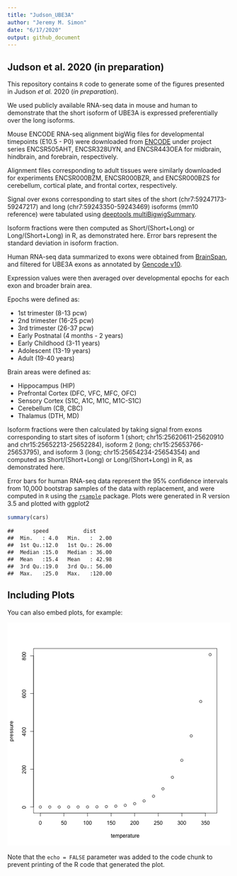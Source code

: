 ```yaml
---
title: "Judson_UBE3A"
author: "Jeremy M. Simon"
date: "6/17/2020"
output: github_document
---
```




## Judson et al. 2020 (in preparation)

This repository contains `R` code to generate some of the figures presented in Judson _et al._ 2020 (_in preparation_). 

We used publicly available RNA-seq data in mouse and human to demonstrate that the short isoform of UBE3A is expressed preferentially over the long isoforms. 

Mouse ENCODE RNA-seq alignment bigWig files for developmental timepoints (E10.5 - P0) were downloaded from [ENCODE](https://www.encodeproject.org) under project series ENCSR505AHT, ENCSR328UYN, and ENCSR443OEA for midbrain, hindbrain, and forebrain, respectively. 

Alignment files corresponding to adult tissues were similarly downloaded for experiments ENCSR000BZM, ENCSR000BZR, and ENCSR000BZS for cerebellum, cortical plate, and frontal cortex, respectively. 

Signal over exons corresponding to start sites of the short (chr7:59247173-59247217) and long (chr7:59243350-59243469) isoforms (mm10 reference) were tabulated using [deeptools multiBigwigSummary](https://deeptools.readthedocs.io/en/develop/content/tools/multiBigwigSummary.html). 

Isoform fractions were then computed as Short/(Short+Long) or Long/(Short+Long) in R, as demonstrated here. Error bars represent the standard deviation in isoform fraction.

Human RNA-seq data summarized to exons were obtained from [BrainSpan](http://www.brainspan.org/static/download.html), and filtered for UBE3A exons as annotated by [Gencode v10](https://www.gencodegenes.org/human/release_10.html). 

Expression values were then averaged over developmental epochs for each exon and broader brain area. 

Epochs were defined as: 

* 1st trimester (8-13 pcw)
* 2nd trimester (16-25 pcw)
* 3rd trimester (26-37 pcw)
* Early Postnatal (4 months - 2 years)
* Early Childhood (3-11 years)
* Adolescent (13-19 years)
* Adult (19-40 years)

Brain areas were defined as: 

* Hippocampus (HIP)
* Prefrontal Cortex (DFC, VFC, MFC, OFC)
* Sensory Cortex (S1C, A1C, M1C, M1C-S1C)
* Cerebellum (CB, CBC)
* Thalamus (DTH, MD) 

Isoform fractions were then calculated by taking signal from exons corresponding to start sites of isoform 1 (short; chr15:25620611-25620910 and chr15:25652213-25652284), isoform 2 (long; chr15:25653766-25653795), and isoform 3 (long; chr15:25654234-25654354) and computed as Short/(Short+Long) or Long/(Short+Long) in R, as demonstrated here. 

Error bars for human RNA-seq data represent the 95% confidence intervals from 10,000 bootstrap samples of the data with replacement, and were computed in `R` using the [`rsample`](https://cran.r-project.org/web/packages/rsample/index.html) package. Plots were generated in R version 3.5 and plotted with ggplot2

 


```r
summary(cars)
```

```
##      speed           dist       
##  Min.   : 4.0   Min.   :  2.00  
##  1st Qu.:12.0   1st Qu.: 26.00  
##  Median :15.0   Median : 36.00  
##  Mean   :15.4   Mean   : 42.98  
##  3rd Qu.:19.0   3rd Qu.: 56.00  
##  Max.   :25.0   Max.   :120.00
```

## Including Plots

You can also embed plots, for example:

![plot of chunk pressure](figure/pressure-1.png)

Note that the `echo = FALSE` parameter was added to the code chunk to prevent printing of the R code that generated the plot.

